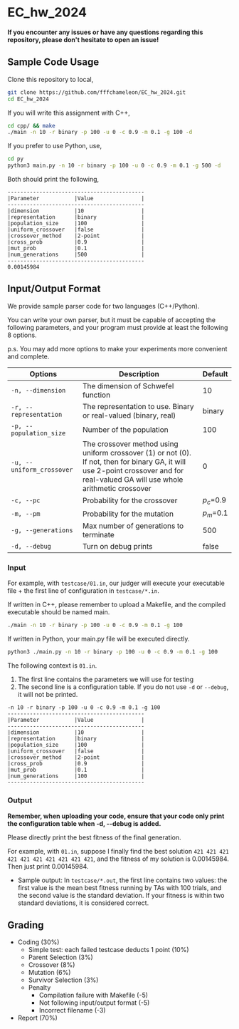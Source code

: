 # EC_hw_2024
**If you encounter any issues or have any questions regarding this repository, please don't hesitate to open an issue!**
## Sample Code Usage
Clone this repository to local,
```bash
git clone https://github.com/fffchameleon/EC_hw_2024.git
cd EC_hw_2024
```
If you will write this assignment with C++,
```bash
cd cpp/ && make
./main -n 10 -r binary -p 100 -u 0 -c 0.9 -m 0.1 -g 100 -d
```
If you prefer to use Python, use,
```bash
cd py
python3 main.py -n 10 -r binary -p 100 -u 0 -c 0.9 -m 0.1 -g 500 -d
```
Both should print the following,
```
-------------------------------------------
|Parameter           |Value               |
-------------------------------------------
|dimension           |10                  |
|representation      |binary              |
|population_size     |100                 |
|uniform_crossover   |false               |
|crossover_method    |2-point             |
|cross_prob          |0.9                 |
|mut_prob            |0.1                 |
|num_generations     |500                 |
-------------------------------------------
0.00145984
```
## Input/Output Format
We provide sample parser code for two languages (C++/Python). 

You can write your own parser, but it must be capable of accepting the following parameters, and your program must provide at least the following 8 options. 

p.s. You may add more options to make your experiments more convenient and complete.

| Options       | Description | Default |
| ------------- | ----------- | ------- |
| `-n, --dimension` | The dimension of Schwefel function | 10 |
| `-r, --representation`    | The representation to use. Binary or real-valued (binary, real) | binary |
| `-p, --population_size`	  |  Number of the population |100 |
| `-u, --uniform_crossover`  | The crossover method using uniform crossover (1) or not (0). If not, then for binary GA, it will use 2-point crossover and for real-valued GA will use whole arithmetic crossover | 0 |
| `-c, --pc` |	Probability for the crossover | $p_c$=0.9 |
| `-m, --pm` |	Probability for the mutation  |  $p_m$=0.1 |
| `-g, --generations`  |  Max number of generations to terminate | 500 |
| `-d, --debug`        | Turn on debug prints | false |

### Input
For example, with `testcase/01.in`, our judger will execute your executable file + the first line of configuration in `testcase/*.in`.

If written in C++, please remember to upload a Makefile, and the compiled executable should be named main.
```bash
./main -n 10 -r binary -p 100 -u 0 -c 0.9 -m 0.1 -g 100
```
If written in Python, your main.py file will be executed directly.
```bash
python3 ./main.py -n 10 -r binary -p 100 -u 0 -c 0.9 -m 0.1 -g 100
```
The following context is `01.in`. 
1. The first line contains the parameters we will use for testing
2. The second line is a configuration table. If you do not use `-d` or `--debug`, it will not be printed.
```
-n 10 -r binary -p 100 -u 0 -c 0.9 -m 0.1 -g 100
-------------------------------------------
|Parameter           |Value               |
-------------------------------------------
|dimension           |10                  |
|representation      |binary              |
|population_size     |100                 |
|uniform_crossover   |false               |
|crossover_method    |2-point             |
|cross_prob          |0.9                 |
|mut_prob            |0.1                 |
|num_generations     |100                 |
-------------------------------------------
```
### Output
**Remember, when uploading your code, ensure that your code only print the configuration table when -d, --debug is added.**

Please directly print the best fitness of the final generation.

For example, with `01.in`, suppose I finally find the best solution `421 421 421 421 421 421 421 421 421 421`, and the fitness of my solution is 0.00145984.
Then just print 0.00145984.
- Sample output:
  In `testcase/*.out`, the first line contains two values: the first value is the mean best fitness running by TAs with 100 trials, and the second value is the standard deviation.
  If your fitness is within two standard deviations, it is considered correct.
## Grading 
- Coding (30%)
  - Simple test: each failed testcase deducts 1 point (10%)
  - Parent Selection (3%)
  - Crossover (8%)
  - Mutation (6%)
  - Survivor Selection (3%)
  - Penalty
    - Compilation failure with Makefile (-5)
    - Not following input/output format (-5)
    - Incorrect filename (-3)
- Report (70%)
